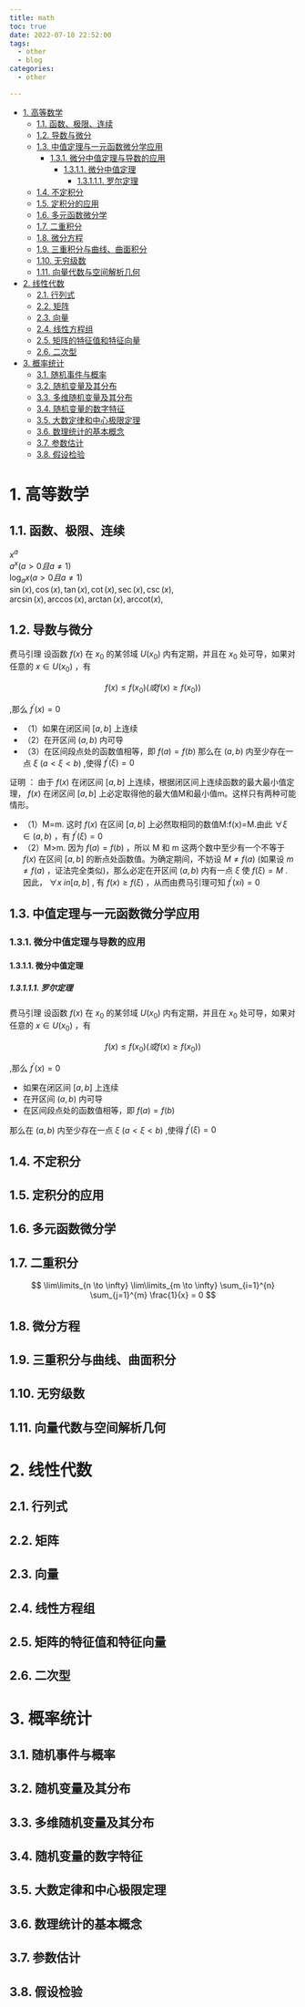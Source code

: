 ```yaml
---
title: math
toc: true
date: 2022-07-18 22:52:00
tags:
  - other
  - blog
categories:
  - other

---
```


- [1. 高等数学](#1-高等数学)
  - [1.1. 函数、极限、连续](#11-函数极限连续)
  - [1.2. 导数与微分](#12-导数与微分)
  - [1.3. 中值定理与一元函数微分学应用](#13-中值定理与一元函数微分学应用)
    - [1.3.1. 微分中值定理与导数的应用](#131-微分中值定理与导数的应用)
      - [1.3.1.1. 微分中值定理](#1311-微分中值定理)
        - [1.3.1.1.1. 罗尔定理](#13111-罗尔定理)
  - [1.4. 不定积分](#14-不定积分)
  - [1.5. 定积分的应用](#15-定积分的应用)
  - [1.6. 多元函数微分学](#16-多元函数微分学)
  - [1.7. 二重积分](#17-二重积分)
  - [1.8. 微分方程](#18-微分方程)
  - [1.9. 三重积分与曲线、曲面积分](#19-三重积分与曲线曲面积分)
  - [1.10. 无穷级数](#110-无穷级数)
  - [1.11. 向量代数与空间解析几何](#111-向量代数与空间解析几何)
- [2. 线性代数](#2-线性代数)
  - [2.1. 行列式](#21-行列式)
  - [2.2. 矩阵](#22-矩阵)
  - [2.3. 向量](#23-向量)
  - [2.4. 线性方程组](#24-线性方程组)
  - [2.5. 矩阵的特征值和特征向量](#25-矩阵的特征值和特征向量)
  - [2.6. 二次型](#26-二次型)
- [3. 概率统计](#3-概率统计)
  - [3.1. 随机事件与概率](#31-随机事件与概率)
  - [3.2. 随机变量及其分布](#32-随机变量及其分布)
  - [3.3. 多维随机变量及其分布](#33-多维随机变量及其分布)
  - [3.4. 随机变量的数字特征](#34-随机变量的数字特征)
  - [3.5. 大数定律和中心极限定理](#35-大数定律和中心极限定理)
  - [3.6. 数理统计的基本概念](#36-数理统计的基本概念)
  - [3.7. 参数估计](#37-参数估计)
  - [3.8. 假设检验](#38-假设检验)

<!--more-->

# 1. 高等数学

## 1.1. 函数、极限、连续

$x^a$  
$a^x(a>0且a\neq1)$  
$\log_a{x}(a>0且a\neq1)$  
$\sin(x), \cos(x), \tan(x), \cot(x), \sec(x), \csc(x),$  
$\arcsin(x), \arccos(x), \arctan(x), \text{arccot}(x),$

## 1.2. 导数与微分


费马引理 设函数 $f(x)$ 在 $x_0$ 的某邻域 $U(x_0)$ 内有定期，并且在 $x_0$ 处可导，如果对任意的 $x\in{U({x_0})}$ ，有

$$f(x) \leq f(x_0) (或 f(x) \geq f(x_0))$$

,那么 $f^\prime(x)=0$

- （1）如果在闭区间 ${[a,b]}$ 上连续
- （2）在开区间 ${(a,b)}$ 内可导
- （3）在区间段点处的函数值相等，即 ${f(a)=f(b)}$
  那么在 ${(a,b)}$ 内至少存在一点 ${\xi}$ ${(a<\xi<b)}$ ,使得 ${f^\prime(\xi)=0}$

证明 ：
由于 $f(x)$ 在闭区间 $[a,b]$ 上连续，根据闭区间上连续函数的最大最小值定理， $f(x)$ 在闭区间 $[a,b]$ 上必定取得他的最大值M和最小值m。这样只有两种可能情形。  
- （1）M=m. 这时 $f(x)$ 在区间 $[a,b]$ 上必然取相同的数值M:f(x)=M.由此 $\forall \xi \in (a,b)$ ，有 $f^\prime(\xi)=0$
- （2）M>m. 因为 $f(a)=f(b)$ ，所以 M 和 m 这两个数中至少有一个不等于 $f(x)$ 在区间 $[a,b]$ 的断点处函数值。为确定期间，不妨设 $M \ne f(a)$ (如果设 $m\ne f(a)$ ，证法完全类似)，那么必定在开区间 $(a,b)$ 内有一点 $\xi$ 使 $f(\xi)=M$ .
  因此， $\forall x \ in [a,b]$ , 有 $f(x) \geq f(\xi)$ ，从而由费马引理可知 $f^\prime(xi)=0$

## 1.3. 中值定理与一元函数微分学应用

### 1.3.1. 微分中值定理与导数的应用
#### 1.3.1.1. 微分中值定理
##### 1.3.1.1.1. 罗尔定理
    
费马引理 设函数 $f(x)$ 在 $x_0$ 的某邻域 $U(x_0)$ 内有定期，并且在 $x_0$ 处可导，如果对任意的 $x\in{U({x_0})}$ ，有

$$f(x) \leq f(x_0) (或 f(x) \geq f(x_0))$$

,那么 $f^\prime(x)=0$

- 如果在闭区间 ${[a,b]}$ 上连续
- 在开区间 ${(a,b)}$ 内可导
- 在区间段点处的函数值相等，即 ${f(a)=f(b)}$
    
那么在 ${(a,b)}$ 内至少存在一点 ${\xi}$ ${(a<\xi<b)}$ ,使得 ${f^\prime(\xi)=0}$

## 1.4. 不定积分

## 1.5. 定积分的应用

## 1.6. 多元函数微分学

## 1.7. 二重积分

$$
 \lim\limits_{n \to \infty} \lim\limits_{m \to \infty}  \sum_{i=1}^{n} \sum_{j=1}^{m} \frac{1}{x}  = 0 
$$

## 1.8. 微分方程

## 1.9. 三重积分与曲线、曲面积分

## 1.10. 无穷级数

## 1.11. 向量代数与空间解析几何

# 2. 线性代数

## 2.1. 行列式

## 2.2. 矩阵

## 2.3. 向量

## 2.4. 线性方程组

## 2.5. 矩阵的特征值和特征向量

## 2.6. 二次型

# 3. 概率统计

## 3.1. 随机事件与概率

## 3.2. 随机变量及其分布

## 3.3. 多维随机变量及其分布

## 3.4. 随机变量的数字特征

## 3.5. 大数定律和中心极限定理

## 3.6. 数理统计的基本概念

## 3.7. 参数估计

## 3.8. 假设检验

